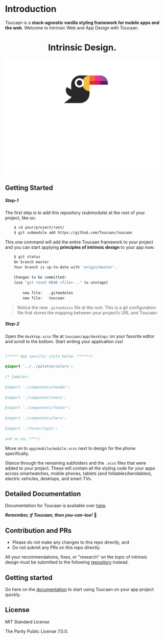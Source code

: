 # Introduction
Toucaan is a **stack-agnostic vanilla styling framework for mobile apps and the web**. Welcome to Intrinsic Web and App Design with Toucaan.

<div align="center">
    <h1>Intrinsic Design.</h1>
    <a href="https://toucaan.com" rel="follow">
        <img src="header.svg" width="800">
    </a>
</div>

## Getting Started

##### Step-1
The first step is to add this repository (submodule) at the root of your project, like so:

```bash
    $ cd your/project/root/
    $ git submodule add https://github.com/Toucaan/toucaan
```

This one command will add the entire Toucaan framework to your project and you can start applying **principles of intrinsic design** to your app now:

```bash
    $ git status
    On branch master
    Your branch is up-to-date with 'origin/master'.

    Changes to be committed:
    (use "git reset HEAD <file>..." to unstage)

        new file:   .gitmodules
        new file:   toucaan
```

> Notice the new `.gitmodules` file at the root. This is a git configuration file that stores the mapping between your project’s URL and Toucaan.


##### Step-2
Open the `desktop.scss` file at `toucaan/app/desktop/` on your favorite editor and scroll to the bottom. Start writing your application css!

```css

/***** App specific style below. ******/

@import '../../palette/colors';

/* Samples:

@import './components/header';

@import './components/main';

@import './components/footer';

@import './components/hero';

@import './forms/login';

and so on… ****/

```

Move on to `app/mobile/mobile.scss` next to design for the phone specifically. 

Glance through the remaining subfolders and the `.scss` files that were added to your project. These will contain all the styling code for your apps across smartwatches, mobile phones, tablets (and foldables/bendables), electric vehicles, desktops, and smart TVs.

## Detailed Documentation
Documentation for Toucaan is available over [here](https://toucaan.com).

**_Remember, if Toucaan, then you-can-too!_** 🥳.

## Contribution and PRs 

- Please do not make any changes to this repo directly, and 
- Do not submit any PRs on this repo directly.

All your recommendations, fixes, or "research" on the topic of intrinsic design must be submitted to the following [repository](https://github.com/Toucaan/toucaan.research) instead.

## Getting started

Go here on the [documentation](https://www.toucaan.com/docs/getting-started) to start using Toucaan on your app project quickly.

## License

MIT Standard License

The Parity Public License 7.0.0.